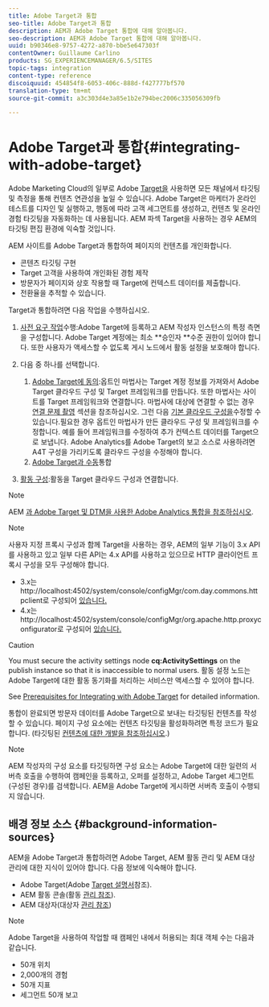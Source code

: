 ```yaml
---
title: Adobe Target과 통합
seo-title: Adobe Target과 통합
description: AEM과 Adobe Target 통합에 대해 알아봅니다.
seo-description: AEM과 Adobe Target 통합에 대해 알아봅니다.
uuid: b90346e8-9757-4272-a870-bbe5e647303f
contentOwner: Guillaume Carlino
products: SG_EXPERIENCEMANAGER/6.5/SITES
topic-tags: integration
content-type: reference
discoiquuid: 454854f8-6053-406c-888d-f427777bf570
translation-type: tm+mt
source-git-commit: a3c303d4e3a85e1b2e794bec2006c335056309fb

---
```



# Adobe Target과 통합{#integrating-with-adobe-target}

Adobe Marketing Cloud의 일부로 Adobe [Target을](http://www.adobe.com/ro/solutions/testing-targeting/testandtarget.html) 사용하면 모든 채널에서 타깃팅 및 측정을 통해 컨텐츠 연관성을 높일 수 있습니다. Adobe Target은 마케터가 온라인 테스트를 디자인 및 실행하고, 행동에 따라 고객 세그먼트를 생성하고, 컨텐츠 및 온라인 경험 타깃팅을 자동화하는 데 사용됩니다. AEM 파섹 Target을 사용하는 경우 AEM의 타깃팅 편집 환경에 익숙할 것입니다.

AEM 사이트를 Adobe Target과 통합하여 페이지의 컨텐츠를 개인화합니다.

* 콘텐츠 타깃팅 구현
* Target 고객을 사용하여 개인화된 경험 제작
* 방문자가 페이지와 상호 작용할 때 Target에 컨텍스트 데이터를 제출합니다.
* 전환율을 추적할 수 있습니다.

Target과 통합하려면 다음 작업을 수행하십시오.

1. [사전 요구 작업](/help/sites-administering/target-requirements.md)수행:Adobe Target에 등록하고 AEM 작성자 인스턴스의 특정 측면을 구성합니다. Adobe Target 계정에는 최소 **승인자 **수준 권한이 있어야 합니다. 또한 사용자가 액세스할 수 없도록 게시 노드에서 활동 설정을 보호해야 합니다.

1. 다음 중 하나를 선택합니다.

   1. [Adobe Target에 동의](/help/sites-administering/opt-in.md):옵트인 마법사는 Target 계정 정보를 가져와서 Adobe Target 클라우드 구성 및 Target 프레임워크를 만듭니다. 또한 마법사는 사이트를 Target 프레임워크와 연결합니다. 마법사에 대상에 연결할 수 없는 경우 [연결 문제 촬영](/help/sites-administering/target-configuring.md#troubleshooting-target-connection-problems) 섹션을 참조하십시오. 그런 다음 [기본 클라우드 구성을](/help/sites-administering/target-configuring.md#modifying-the-opt-in-wizard-configurations)수정할 수 있습니다.필요한 경우 옵트인 마법사가 만든 클라우드 구성 및 프레임워크를 수정합니다. 예를 들어 프레임워크를 수정하여 추가 컨텍스트 데이터를 Target으로 보냅니다. Adobe Analytics를 Adobe Target의 보고 소스로 사용하려면 A4T 구성을 가리키도록 클라우드 구성을 수정해야 합니다.
   1. [Adobe Target과 수동](/help/sites-administering/target-configuring.md#manually-integrating-with-adobe-target)통합

1. [활동 구성](/help/sites-authoring/activitylib.md):활동을 Target 클라우드 구성과 연결합니다.

>[!NOTE]
>
>AEM [과 Adobe Target 및 DTM을 사용한 Adobe Analytics 통합을 참조하십시오](https://helpx.adobe.com/experience-manager/using/integrate-digital-marketing-solutions.html).

>[!NOTE]
>
>사용자 지정 프록시 구성과 함께 Target을 사용하는 경우, AEM의 일부 기능이 3.x API를 사용하고 있고 일부 다른 API는 4.x API를 사용하고 있으므로 HTTP 클라이언트 프록시 구성을 모두 구성해야 합니다.
>
>* 3.x는 http://localhost:4502/system/console/configMgr/com.day.commons.httpclient로 구성되어 [있습니다.](http://localhost:4502/system/console/configMgr/com.day.commons.httpclient)
>* 4.x는 http://localhost:4502/system/console/configMgr/org.apache.http.proxyconfigurator로 구성되어 [있습니다.](http://localhost:4502/system/console/configMgr/org.apache.http.proxyconfigurator)
>



>[!CAUTION]
>
>You must secure the activity settings node **cq:ActivitySettings** on the publish instance so that it is inaccessible to normal users. 활동 설정 노드는 Adobe Target에 대한 활동 동기화를 처리하는 서비스만 액세스할 수 있어야 합니다.
>
>See [Prerequisites for Integrating with Adobe Target](/help/sites-administering/target-requirements.md#securing-the-activity-settings-node) for detailed information.

통합이 완료되면 방문자 데이터를 Adobe Target으로 보내는 타깃팅된 컨텐츠를 [](/help/sites-authoring/content-targeting-touch.md) 작성할 수 있습니다. 페이지 구성 요소에는 컨텐츠 타깃팅을 활성화하려면 특정 코드가 필요합니다. (타깃팅된 [컨텐츠에 대한 개발을 참조하십시오](/help/sites-developing/target.md).)

>[!NOTE]
>
>AEM 작성자의 구성 요소를 타깃팅하면 구성 요소는 Adobe Target에 대한 일련의 서버측 호출을 수행하여 캠페인을 등록하고, 오퍼를 설정하고, Adobe Target 세그먼트(구성된 경우)를 검색합니다. AEM을 Adobe Target에 게시하면 서버측 호출이 수행되지 않습니다.

## 배경 정보 소스 {#background-information-sources}

AEM을 Adobe Target과 통합하려면 Adobe Target, AEM 활동 관리 및 AEM 대상 관리에 대한 지식이 있어야 합니다. 다음 정보에 익숙해야 합니다.

* Adobe Target(Adobe [Target 설명서](https://marketing.adobe.com/resources/help/en_US/target/)참조).
* AEM 활동 콘솔(활동 [관리 참조](/help/sites-authoring/activitylib.md)).
* AEM 대상자(대상자 [관리 참조](/help/sites-authoring/managing-audiences.md))

>[!NOTE]
>
>Adobe Target을 사용하여 작업할 때 캠페인 내에서 허용되는 최대 객체 수는 다음과 같습니다.
>
>* 50개 위치
>* 2,000개의 경험
>* 50개 지표
>* 세그먼트 50개 보고
>



